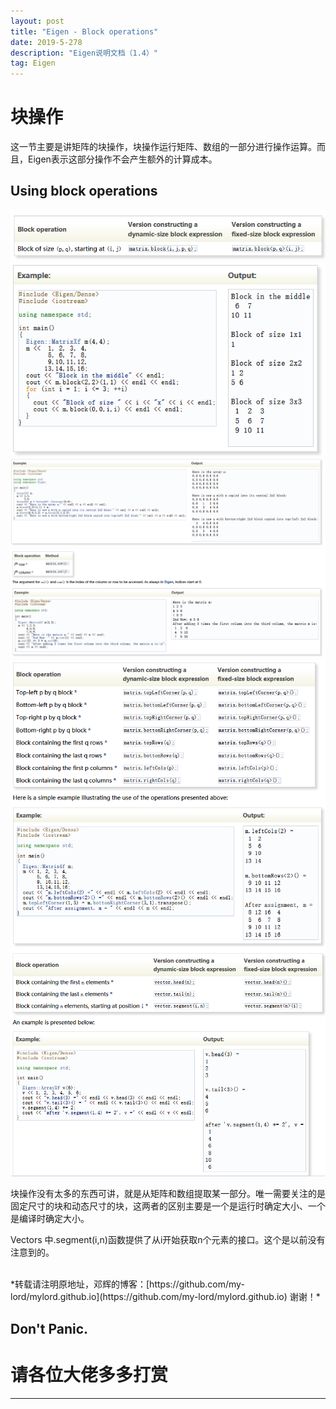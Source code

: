 ```yaml
---
layout: post
title: "Eigen - Block operations"
date: 2019-5-278
description: "Eigen说明文档（1.4）"
tag: Eigen 
---   
```


# 块操作

这一节主要是讲矩阵的块操作，块操作运行矩阵、数组的一部分进行操作运算。而且，Eigen表示这部分操作不会产生额外的计算成本。

## Using block operations

<img src="/doc_imgae/Eigen/4/1.png">

<img src="/doc_imgae/Eigen/4/2.png">

<img src="/doc_imgae/Eigen/4/3.png">

<img src="/doc_imgae/Eigen/4/4.png">

<img src="/doc_imgae/Eigen/4/5.png">

<img src="/doc_imgae/Eigen/4/6.png">


块操作没有太多的东西可讲，就是从矩阵和数组提取某一部分。唯一需要关注的是固定尺寸的块和动态尺寸的块，这两者的区别主要是一个是运行时确定大小、一个是编译时确定大小。

Vectors 中.segment(i,n)函数提供了从i开始获取n个元素的接口。这个是以前没有注意到的。

<br>
*转载请注明原地址，邓辉的博客：[https://github.com/my-lord/mylord.github.io](https://github.com/my-lord/mylord.github.io) 谢谢！*

Don't Panic.
-------------------------------------------

# 请各位大佬多多打赏


-------------------------------------------